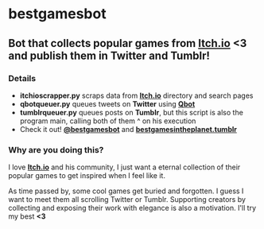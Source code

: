 # bestgamesbot

## Bot that collects popular games from [Itch.io](https://itch.io/) <3 and publish them in Twitter and Tumblr!

### Details

- **itchioscrapper.py** scraps data from **[Itch.io](https://itch.io/)** directory and search pages
- **qbotqueuer.py** queues tweets on **Twitter** using **[Qbot](https://github.com/alvivar/qbot)**
- **tumblrqueuer.py** queues posts on **Tumblr**, but this script is also the program main, calling both of them ^ on his execution
- Check it out! **[@bestgamesbot](https://twitter.com/bestgamesbot)** and **[bestgamesintheplanet.tumblr](https://bestgamesintheplanet.tumblr.com/)**

### Why are you doing this?

I love **[Itch.io](https://itch.io/)** and his community, I just want a eternal
collection of their popular games to get inspired when I feel like it.

As time passed by, some cool games get buried and forgotten. I guess I want to
meet them all scrolling Twitter or Tumblr. Supporting creators by collecting
and exposing their work with elegance is also a motivation. I'll try my best
**<3**
